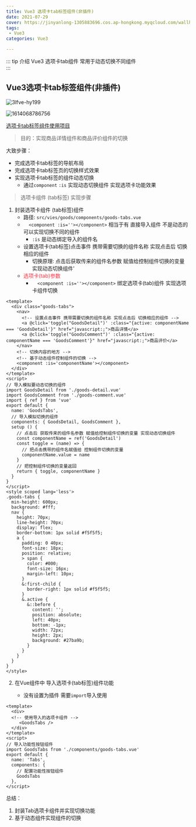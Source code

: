 ```yaml
---
title: Vue3 选项卡tab标签组件(非插件)
date: 2021-07-29
cover: https://jinyanlong-1305883696.cos.ap-hongkong.myqcloud.com/wallhaven-8okmwj.jpg
tags:
 - Vue3
categories: Vue3

---
```


::: tip 介绍
Vue3 选项卡tab组件 常用于动态切换不同组件<br>
:::

<!-- more -->

## Vue3选项卡tab标签组件(非插件)

![3lfve-hy199](https://jinyanlong-1305883696.cos.ap-hongkong.myqcloud.com/3lfve-hy199.gif)



![1614068786756](https://jinyanlong-1305883696.cos.ap-hongkong.myqcloud.com/1614068786756.png)

[选项卡tab标签组件使用项目](https://gitee.com/liu_kaili/Vue_little_rabbit_fresh)

> 目的：实现商品详情组件和商品评价组件的切换

大致步骤：

- 完成选项卡tab标签的导航布局
- 完成选项卡tab标签页的切换样式效果
- 实现选项卡tab标签的组件动态切换
  - 通过`component` `:is` 实现动态切换组件 实现选项卡功能效果

> 选项卡组件 (tab标签) 实现步骤

1. 封装选项卡组件 (tab标签)组件
   * 路径:  `src/vies/goods/components/goods-tabs.vue`
   * `  <component :is=''></component>` 相当于有 直接导入组件 不是动态的 可以实现切换不同的组件
     * `:is` 是动态绑定导入的组件名
   * 设置选项卡(tab标签)点击事件 携带需要切换的组件名称 实现点击后 切换相应的组件
     * 切换原理: 点击后获取传来的组件名参数 赋值给控制组件切换的变量 实现动态切换组件'
   * <font color =#ff3040>选项卡(tab)参数</font>
     * `  <component :is=''></component>` 绑定选项卡(tab)组件 实现选项卡组件切换

```vue
<template>
  <div class="goods-tabs">
    <nav>
      <!-- 设置点击事件 携带需要切换的组件名称 实现点击后 切换相应的组件 -->
      <a @click='toggle("GoodsDetail")' :class="{active: componentName === 'GoodsDetail'}" href="javascript:;">商品详情</a>
      <a @click='toggle("GoodsComment")' :class="{active: componentName === 'GoodsComment'}" href="javascript:;">商品评价</a>
    </nav>
    <!-- 切换内容的地方 -->
    <!-- 基于动态组件控制组件的切换 -->
    <component :is='componentName'></component>
  </div>
</template>
<script>
// 导入模拟要动态切换的组件
import GoodsDetail from './goods-detail.vue'
import GoodsComment from './goods-comment.vue'
import { ref } from 'vue'
export default {
  name: 'GoodsTabs',
  // 导入模拟切换的组件
  components: { GoodsDetail, GoodsComment },
  setup () {
    // 点击后 获取传来的组件名参数 赋值给控制组件切换的变量 实现动态切换组件
    const componentName = ref('GoodsDetail')
    const toggle = (name) => {
      // 把点击携带的组件名赋值给 控制组件切换的变量
      componentName.value = name
    }
    // 把控制组件切换的变量返回
    return { toggle, componentName }
  }
}
</script>
<style scoped lang='less'>
.goods-tabs {
  min-height: 600px;
  background: #fff;
  nav {
    height: 70px;
    line-height: 70px;
    display: flex;
    border-bottom: 1px solid #f5f5f5;
    a {
      padding: 0 40px;
      font-size: 18px;
      position: relative;
      > span {
        color: #000;
        font-size: 16px;
        margin-left: 10px;
      }
      &:first-child {
        border-right: 1px solid #f5f5f5;
      }
      &.active {
        &::before {
          content: '';
          position: absolute;
          left: 40px;
          bottom: -1px;
          width: 72px;
          height: 2px;
          background: #27ba9b;
        }
      }
    }
  }
}
</style>
```

2. 在Vue组件中 导入选项卡(tab标签)组件功能

   * 没有设置为插件 需要`import`导入使用

```vue
<template>
  <div>
  <!-- 使用导入的选项卡组件 -->
     <GoodsTabs />
  </div>
</template>
<script>
// 导入功能性按钮组件
import GoodsTabs from './components/goods-tabs.vue'
export default {
  name: 'Tabs',
  components: {
    // 配置功能性按钮组件
    GoodsTabs
  },
</script>
```

总结：

1. 封装Tab选项卡组件并实现切换功能
2. 基于动态组件实现组件的切换

